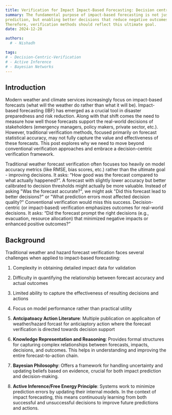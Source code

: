 ```yaml
---
title: Verification for Impact Impact-Based Forecasting: Decision centric approach 
summary: The fundamental purpose of impact-based forecasting is not just accurate
prediction, but enabling better decisions that reduce negative outcomes.
Therefore, verification methods should reflect this ultimate goal.
date: 2024-12-28

authors:
  # - Nishadh

tags:
# - Decision-Centric-Verification
# - Active Inference
# - Bayesian Networks 
---
```

## Introduction 

Modern weather and climate services increasingly focus on impact-based
forecasts (what will the weather do rather than what it will be).  Impact-based forecasting (IBF) has emerged as a crucial
tool in disaster preparedness and risk reduction. Along with
that shift comes the need to measure how well those forecasts support the
real-world decisions of stakeholders (emergency managers, policy makers,
private sector, etc.). However, traditional
verification methods, focused primarily on forecast statistical accuracy, may not
fully capture the value and effectiveness of these forecasts. This post
explores why we need to move beyond conventional verification approaches and
embrace a decision-centric verification framework.

Traditional weather forecast verification often focuses too heavily on model
accuracy metrics (like RMSE, bias scores, etc.) rather than the ultimate goal -
improving decisions. It asks: “How good was the forecast compared to what
actually happened?”. A forecast with slightly lower accuracy but better
calibrated to decision thresholds might actually be more valuable.  Instead of
asking "Was the forecast accurate?", we might ask "Did this forecast lead to
better decisions?" or "What prediction errors most affected decision quality?"
Conventional verification would miss this success. Decision-centric (or impact-based) verification emphasizes
outcomes for real-world decisions. It asks: “Did the forecast prompt the right
decisions (e.g., evacuation, resource allocation) that minimized negative
impacts or enhanced positive outcomes?”


## Background

Traditional weather and hazard forecast verification faces several challenges when applied to impact-based forecasting:

1. Complexity in obtaining detailed impact data for validation
2. Difficulty in quantifying the relationship between forecast accuracy and actual outcomes
3. Limited ability to capture the effectiveness of resulting decisions and actions
4. Focus on model performance rather than practical utility

1. **Antcipatoacy Action Literature**: Multiple publication on applicaiton of weather/hazard forcast for anticiaptory action where the forecast verification is directed towards decision support

2. **Knowledge Representation and Reasoning**: Provides formal structures for capturing complex relationships between forecasts, impacts, decisions, and outcomes. This helps in understanding and improving the entire forecast-to-action chain.

3. **Bayesian Philosophy**: Offers a framework for handling uncertainty and updating beliefs based on evidence, crucial for both impact prediction and decision-making.

4. **Active Inference/Free Energy Principle**: Systems work to minimize prediction errors by updating their internal models. In the context of impact forecasting, this means continuously learning from both successful and unsuccessful decisions to improve future predictions and actions.



